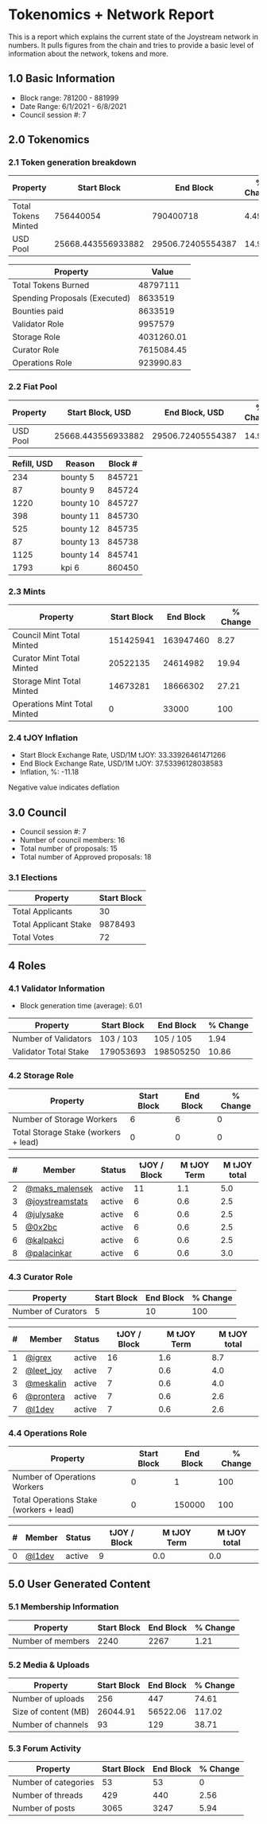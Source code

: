 # Tokenomics + Network Report
This is a report which explains the current state of the Joystream network in numbers. It pulls figures from the chain and tries to provide a basic level of information about the network, tokens and more. 

## 1.0 Basic Information
* Block range: 781200 - 881999
* Date Range: 6/1/2021 - 6/8/2021
* Council session #: 7

## 2.0 Tokenomics
### 2.1 Token generation breakdown
| Property            | Start Block | End Block | % Change |
|---------------------|--------------|--------------|----------|
| Total Tokens Minted |  756440054 | 790400718 | 4.49 |
| USD Pool |  25668.443556933882 | 29506.72405554387 | 14.95 |

| Property            | Value        |
|---------------------|--------------|
| Total Tokens Burned | 48797111 |
| Spending Proposals (Executed) | 8633519 |
| Bounties paid       | 8633519 |
| Validator Role      | 9957579 |
| Storage Role        | 4031260.01 |
| Curator Role        | 7615084.45 |
| Operations Role     | 923990.83 |

### 2.2 Fiat Pool
| Property            | Start Block, USD | End Block, USD | % Change |
|---------------------|--------------|--------------|----------|
| USD Pool | 25668.443556933882 | 29506.72405554387 | 14.95 |

| Refill, USD | Reason | Block # |
|---------------------|--------------|--------------|
|234|bounty 5|845721|
|87|bounty 9|845724|
|1220|bounty 10|845727|
|398|bounty 11|845730|
|525|bounty 12|845735|
|87|bounty 13|845738|
|1125|bounty 14|845741|
|1793|kpi 6|860450|


### 2.3 Mints 
| Property                    | Start Block           | End Block | % Change |
|-----------------------------|-----------------------|--------------|----------|
| Council Mint Total Minted   | 151425941  | 163947460 |8.27 |
| Curator Mint Total Minted   | 20522135 | 24614982 | 19.94 |
| Storage Mint Total Minted   | 14673281 | 18666302 | 27.21 |
| Operations Mint Total Minted | 0 | 33000 | 100 |


### 2.4 tJOY Inflation

* Start Block Exchange Rate, USD/1M tJOY: 33.33926461471266
* End Block Exchange Rate, USD/1M tJOY: 37.53396128038583
* Inflation, %: -11.18

Negative value indicates deflation

## 3.0 Council
* Council session #: 7
* Number of council members: 16
* Total number of proposals: 15
* Total number of Approved proposals: 18

### 3.1 Elections
| Property                    | Start Block  |
|-----------------------------|--------------|
| Total Applicants            | 30 |
| Total Applicant Stake       | 9878493 |
| Total Votes                 | 72 |

## 4 Roles
### 4.1 Validator Information
* Block generation time (average): 6.01

| Property                   | Start Block | End Block | % Change |
|----------------------------|--------------|--------------|----------|
| Number of Validators       | 103 / 103 | 105 / 105 | 1.94 |
| Validator Total Stake      | 179053693 | 198505250 | 10.86 |


### 4.2 Storage Role
| Property                | Start Block | End Block | % Change |
|-------------------------|--------------|--------------|----------|
| Number of Storage Workers | 6 | 6 | 0 |
| Total Storage Stake (workers + lead) | 0 | 0 | 0 |

| # | Member | Status | tJOY / Block | M tJOY Term | M tJOY total |
|--|--|--|--|--|--|
| 2 | [@maks_malensek](https://pioneer.joystreamstats.live/#/members/maks_malensek) | active | 11 | 1.1 | 5.0 |
| 3 | [@joystreamstats](https://pioneer.joystreamstats.live/#/members/joystreamstats) | active | 6 | 0.6 | 2.5 |
| 4 | [@julysake](https://pioneer.joystreamstats.live/#/members/julysake) | active | 6 | 0.6 | 2.5 |
| 5 | [@0x2bc](https://pioneer.joystreamstats.live/#/members/0x2bc) | active | 6 | 0.6 | 2.5 |
| 6 | [@kalpakci](https://pioneer.joystreamstats.live/#/members/kalpakci) | active | 6 | 0.6 | 2.5 |
| 8 | [@palacinkar](https://pioneer.joystreamstats.live/#/members/palacinkar) | active | 6 | 0.6 | 3.0 |


### 4.3 Curator Role
| Property                | Start Block | End Block | % Change |
|-------------------------|--------------|--------------|----------|
| Number of Curators      | 5 | 10 | 100 |

| # | Member | Status | tJOY / Block | M tJOY Term | M tJOY total |
|--|--|--|--|--|--|
| 1 | [@igrex](https://pioneer.joystreamstats.live/#/members/igrex) | active | 16 | 1.6 | 8.7 |
| 2 | [@leet_joy](https://pioneer.joystreamstats.live/#/members/leet_joy) | active | 7 | 0.6 | 4.0 |
| 3 | [@meskalin](https://pioneer.joystreamstats.live/#/members/meskalin) | active | 7 | 0.6 | 4.0 |
| 6 | [@prontera](https://pioneer.joystreamstats.live/#/members/prontera) | active | 7 | 0.6 | 2.6 |
| 7 | [@l1dev](https://pioneer.joystreamstats.live/#/members/l1dev) | active | 7 | 0.6 | 2.6 |


### 4.4 Operations Role
| Property                | Start Block | End Block | % Change |
|-------------------------|--------------|--------------|----------|
| Number of Operations Workers      | 0 | 1 | 100 |
| Total Operations Stake (workers + lead) | 0 | 150000 | 100 |

| # | Member | Status | tJOY / Block | M tJOY Term | M tJOY total |
|--|--|--|--|--|--|
| 0 | [@l1dev](https://pioneer.joystreamstats.live/#/members/l1dev) | active | 9 | 0.0 | 0.0 |


## 5.0 User Generated Content
### 5.1 Membership Information
| Property          | Start Block | End Block | % Change |
|-------------------|--------------|--------------|----------|
| Number of members | 2240|  2267 | 1.21 |

### 5.2 Media & Uploads
| Property                | Start Block | End Block | % Change |
|-------------------------|--------------|--------------|----------|
| Number of uploads       | 256 | 447  |  74.61 |
| Size of content (MB)    |  26044.91 |  56522.06 | 117.02 |
| Number of channels      |  93 | 129 | 38.71 |

### 5.3 Forum Activity
| Property          | Start Block | End Block | % Change |
|-------------------|--------------|--------------|----------|
| Number of categories | 53 | 53 | 0 |
| Number of threads    | 429 | 440 | 2.56 |
| Number of posts      | 3065 | 3247 | 5.94 |
